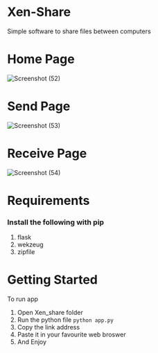 # Xen-Share
Simple software to share files between computers

# Home Page
![Screenshot (52)](https://user-images.githubusercontent.com/76828245/173209854-b5ae807b-c36b-4455-bdd6-0dcaed98c535.png)

# Send Page
![Screenshot (53)](https://user-images.githubusercontent.com/76828245/173209875-63b27334-94f1-4407-a780-5620455b1e90.png)

# Receive Page
![Screenshot (54)](https://user-images.githubusercontent.com/76828245/173209898-e0993833-9948-45fe-8528-ff38c97d6a76.png)

# Requirements
### Install the following with pip

1. flask
2. wekzeug
3. zipfile


# Getting Started
To run app
1. Open Xen_share folder 
2. Run the python file `python app.py`
3. Copy the link address
4. Paste it in your favourite web broswer 
5. And Enjoy

